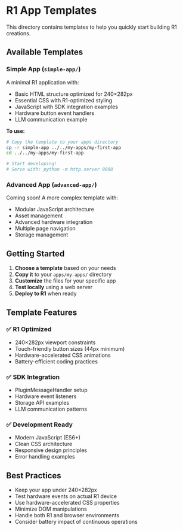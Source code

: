 # R1 App Templates

This directory contains templates to help you quickly start building R1 creations.

## Available Templates

### Simple App (`simple-app/`)
A minimal R1 application with:
- Basic HTML structure optimized for 240×282px
- Essential CSS with R1-optimized styling
- JavaScript with SDK integration examples
- Hardware button event handlers
- LLM communication example

**To use:**
```bash
# Copy the template to your apps directory
cp -r simple-app ../../my-apps/my-first-app
cd ../../my-apps/my-first-app

# Start developing!
# Serve with: python -m http.server 8000
```

### Advanced App (`advanced-app/`)
Coming soon! A more complex template with:
- Modular JavaScript architecture
- Asset management
- Advanced hardware integration
- Multiple page navigation
- Storage management

## Getting Started

1. **Choose a template** based on your needs
2. **Copy it** to your `apps/my-apps/` directory
3. **Customize** the files for your specific app
4. **Test locally** using a web server
5. **Deploy to R1** when ready

## Template Features

### ✅ R1 Optimized
- 240×282px viewport constraints
- Touch-friendly button sizes (44px minimum)
- Hardware-accelerated CSS animations
- Battery-efficient coding practices

### ✅ SDK Integration
- PluginMessageHandler setup
- Hardware event listeners
- Storage API examples
- LLM communication patterns

### ✅ Development Ready
- Modern JavaScript (ES6+)
- Clean CSS architecture
- Responsive design principles
- Error handling examples

## Best Practices

- Keep your app under 240×282px
- Test hardware events on actual R1 device
- Use hardware-accelerated CSS properties
- Minimize DOM manipulations
- Handle both R1 and browser environments
- Consider battery impact of continuous operations
